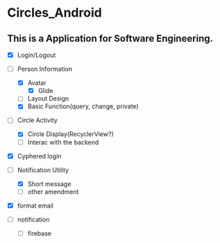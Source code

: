 # Circles_Android
## This is a Application for Software Engineering.
 
- [x] Login/Logout
- [ ] Person Information
  - [x] Avatar
    - [x] Glide
  - [ ] Layout Design
  - [x] Basic Function(query, change, private)
- [ ] Circle Activity
  - [x] Circle Display(RecyclerView?)
  - [ ] Interac with the backend
- [x] Cyphered login
- [ ] Notification Utility
  - [x] Short message
  - [ ] other amendment
-[x] format email

-[ ] notification
    -[ ] firebase
